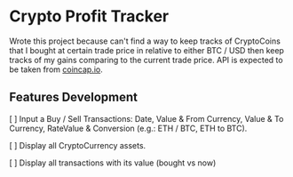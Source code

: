 # Crypto Profit Tracker

Wrote this project because can't find a way to keep tracks of CryptoCoins that I bought at certain trade price in relative to either BTC / USD then keep tracks of my gains comparing to the current trade price. API is expected to be taken from [coincap.io](http://coincap.io/).

## Features Development
[ ] Input a Buy / Sell Transactions: Date, Value & From Currency, Value & To Currency, RateValue & Conversion (e.g.: ETH / BTC, ETH to BTC).

[ ] Display all CryptoCurrency assets.

[ ] Display all transactions with its value (bought vs now)
